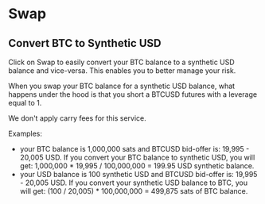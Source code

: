 # Swap

## Convert BTC to Synthetic USD

Click on Swap to easily convert your BTC balance to a synthetic USD balance and vice-versa. This enables you to better manage your risk.

When you swap your BTC balance for a synthetic USD balance, what happens under the hood is that you short a BTCUSD futures with a leverage equal to 1.

We don't apply carry fees for this service.

Examples: 
- your BTC balance is 1,000,000 sats and BTCUSD bid-offer is: 19,995 - 20,005 USD. If you convert your BTC balance to synthetic USD, you will get: 1,000,000 * 19,995 / 100,000,000  = 199.95 USD synthetic balance.
- your USD balance is 100 synthetic USD and BTCUSD bid-offer is: 19,995 - 20,005 USD. If you convert your synthetic USD balance to BTC, you will get: (100 / 20,005) * 100,000,000  = 499,875 sats of BTC balance.


